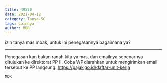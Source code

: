 ```yaml
---
title: 49520
date: 2021-04-12
category: Tanya-SC
tags: Lainnya
author: MDR
---
```


izin tanya mas mbak, untuk ini penegasannya bagaimana ya?

---

Penegasan kan bukan ranah kita ya mas, dan emailnya sebenarnya ditujukan ke dIrektorat PP II. Coba WP diarahkan untuk mengirimkan email tersebut ke PP langsung. https://pajak.go.id/daftar-unit-kerja

`MDR`

